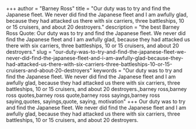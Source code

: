 +++
author = "Barney Ross"
title = "Our duty was to try and find the Japanese fleet. We never did find the Japanese fleet and I am awfully glad, because they had attacked us there with six carriers, three battleships, 10 or 15 cruisers, and about 20 destroyers."
description = "the best Barney Ross Quote: Our duty was to try and find the Japanese fleet. We never did find the Japanese fleet and I am awfully glad, because they had attacked us there with six carriers, three battleships, 10 or 15 cruisers, and about 20 destroyers."
slug = "our-duty-was-to-try-and-find-the-japanese-fleet-we-never-did-find-the-japanese-fleet-and-i-am-awfully-glad-because-they-had-attacked-us-there-with-six-carriers-three-battleships-10-or-15-cruisers-and-about-20-destroyers"
keywords = "Our duty was to try and find the Japanese fleet. We never did find the Japanese fleet and I am awfully glad, because they had attacked us there with six carriers, three battleships, 10 or 15 cruisers, and about 20 destroyers.,barney ross,barney ross quotes,barney ross quote,barney ross sayings,barney ross saying,quotes, sayings,quote, saying, motivation"
+++
Our duty was to try and find the Japanese fleet. We never did find the Japanese fleet and I am awfully glad, because they had attacked us there with six carriers, three battleships, 10 or 15 cruisers, and about 20 destroyers.
